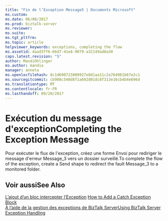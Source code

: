 ```yaml
---
title: "Fin de l’Exception Message5 | Documents Microsoft"
ms.custom: 
ms.date: 06/08/2017
ms.prod: biztalk-server
ms.reviewer: 
ms.suite: 
ms.tgt_pltfrm: 
ms.topic: article
helpviewer_keywords: exceptions, completing the flow
ms.assetid: 4aad3ff6-66d7-41e4-9079-a32149ad0a30
caps.latest.revision: "5"
author: MandiOhlinger
ms.author: mandia
manager: anneta
ms.openlocfilehash: 8c1d690723809927e8d1aa11c2a764981b67e2c1
ms.sourcegitcommit: cb908c540d8f1a692d01dc8f313e16cb4b4e696d
ms.translationtype: MT
ms.contentlocale: fr-FR
ms.lasthandoff: 09/20/2017
---
```

# <a name="completing-the-exception-message"></a><span data-ttu-id="c02ba-102">Exécution du message d'exception</span><span class="sxs-lookup"><span data-stu-id="c02ba-102">Completing the Exception Message</span></span>
<span data-ttu-id="c02ba-103">Pour exécuter le flux de l'exception, créez une forme Envoi pour rediriger le message d'erreur Message_3 vers un dossier surveillé.</span><span class="sxs-lookup"><span data-stu-id="c02ba-103">To complete the flow of the exception, create a Send shape to redirect the fault Message_3 to a monitored folder.</span></span>  
  
## <a name="see-also"></a><span data-ttu-id="c02ba-104">Voir aussi</span><span class="sxs-lookup"><span data-stu-id="c02ba-104">See Also</span></span>  
 <span data-ttu-id="c02ba-105">[L’ajout d’un bloc intercepter l’Exception](../core/how-to-add-a-catch-exception-block1.md) </span><span class="sxs-lookup"><span data-stu-id="c02ba-105">[How to Add a Catch Exception Block](../core/how-to-add-a-catch-exception-block1.md) </span></span>  
 [<span data-ttu-id="c02ba-106">À l’aide de la gestion des exceptions de BizTalk Server</span><span class="sxs-lookup"><span data-stu-id="c02ba-106">Using BizTalk Server Exception Handling</span></span>](../core/using-biztalk-server-exception-handling3.md)